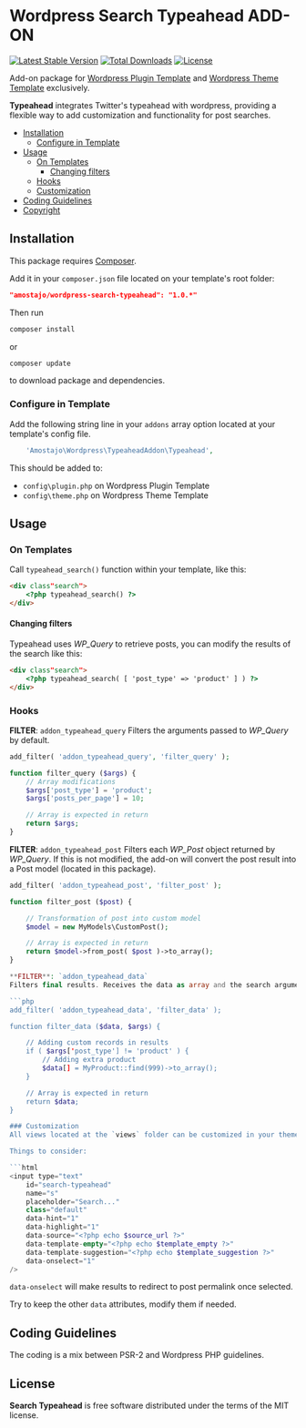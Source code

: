 # Wordpress Search Typeahead ADD-ON

[![Latest Stable Version](https://poser.pugx.org/amostajo/wordpress-search-typeahead/v/stable)](https://packagist.org/packages/amostajo/wordpress-search-typeahead)
[![Total Downloads](https://poser.pugx.org/amostajo/wordpress-search-typeahead/downloads)](https://packagist.org/packages/amostajo/wordpress-search-typeahead)
[![License](https://poser.pugx.org/amostajo/wordpress-search-typeahead/license)](https://packagist.org/packages/amostajo/wordpress-search-typeahead)

Add-on package for [Wordpress Plugin Template](https://github.com/amostajo/wordpress-plugin) and [Wordpress Theme Template](https://github.com/amostajo/wordpress-theme) exclusively.

**Typeahead** integrates Twitter's typeahead with wordpress, providing a flexible way to add customization and functionality for post searches.

- [Installation](#installation)
    - [Configure in Template](#configure-in-template)
- [Usage](#usage)
    - [On Templates](#on-templates)
        - [Changing filters](#changing-filters)
    - [Hooks](#hooks)
    - [Customization](#customization)
- [Coding Guidelines](#coding-guidelines)
- [Copyright](#copyright)

## Installation

This package requires [Composer](https://getcomposer.org/).

Add it in your `composer.json` file located on your template's root folder:

```json
"amostajo/wordpress-search-typeahead": "1.0.*"
```

Then run

```bash
composer install
```

or

```bash
composer update
```

to download package and dependencies.

### Configure in Template

Add the following string line in your `addons` array option located at your template's config file.

```php
    'Amostajo\Wordpress\TypeaheadAddon\Typeahead',
```

This should be added to:
* `config\plugin.php` on Wordpress Plugin Template
* `config\theme.php` on Wordpress Theme Template

## Usage

### On Templates

Call `typeahead_search()` function within your template, like this:

```html
<div class"search">
    <?php typeahead_search() ?>
</div>
```

#### Changing filters

Typeahead uses *WP_Query* to retrieve posts, you can modify the results of the search like this:

```html
<div class"search">
    <?php typeahead_search( [ 'post_type' => 'product' ] ) ?>
</div>
```

### Hooks

**FILTER**: `addon_typeahead_query`
Filters the arguments passed to *WP_Query* by default.

```php
add_filter( 'addon_typeahead_query', 'filter_query' );

function filter_query ($args) {
    // Array modifications
    $args['post_type'] = 'product';
    $args['posts_per_page'] = 10;

    // Array is expected in return
    return $args;
}
```

**FILTER**: `addon_typeahead_post`
Filters each *WP_Post* object returned by *WP_Query*.
If this is not modified, the add-on will convert the post result into a Post model (located in this package).

```php
add_filter( 'addon_typeahead_post', 'filter_post' );

function filter_post ($post) {

    // Transformation of post into custom model
    $model = new MyModels\CustomPost();

    // Array is expected in return
    return $model->from_post( $post )->to_array();
}

**FILTER**: `addon_typeahead_data`
Filters final results. Receives the data as array and the search arguments (those used for WP_Query).

```php
add_filter( 'addon_typeahead_data', 'filter_data' );

function filter_data ($data, $args) {

    // Adding custom records in results
    if ( $args['post_type'] != 'product' ) {
        // Adding extra product
        $data[] = MyProduct::find(999)->to_array();
    }

    // Array is expected in return
    return $data;
}

### Customization
All views located at the `views` folder can be customized in your theme. Copy and paste them in your theme (same as you would do for plugin views) and modify them.

Things to consider:

```html
<input type="text"
    id="search-typeahead"
    name="s"
    placeholder="Search..."
    class="default"
    data-hint="1"
    data-highlight="1"
    data-source="<?php echo $source_url ?>"
    data-template-empty="<?php echo $template_empty ?>"
    data-template-suggestion="<?php echo $template_suggestion ?>"
    data-onselect="1"
/>
```

`data-onselect` will make results to redirect to post permalink once selected.

Try to keep the other `data` attributes, modify them if needed.

## Coding Guidelines

The coding is a mix between PSR-2 and Wordpress PHP guidelines.

## License

**Search Typeahead** is free software distributed under the terms of the MIT license.
